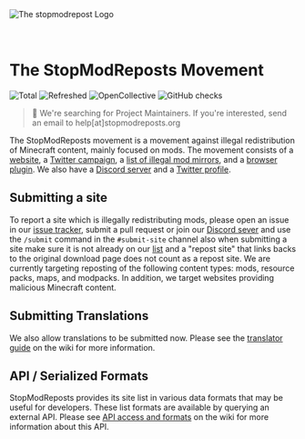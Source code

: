 
<img src="https://i.imgur.com/m6A4RYm.png" alt="The stopmodrepost Logo" >
<br>
<br>
<br>

# The StopModReposts Movement


![Total](https://img.shields.io/endpoint?url=https%3A%2F%2Fapi.stopmodreposts.org%2Fstats%2Ftotal.json)
![Refreshed](https://img.shields.io/endpoint?url=https%3A%2F%2Fapi.stopmodreposts.org%2Fstats%2Frefreshed.json)
![OpenCollective](https://opencollective.com/stopmodreposts/tiers/badge.svg)
![GitHub checks](https://badgen.net/github/checks/StopModReposts/Illegal-Mod-Sites)

> 👋 We're searching for Project Maintainers. If you're interested, send an email to help[at]stopmodreposts.org

The StopModReposts movement is a movement against illegal redistribution of Minecraft content, mainly focused on mods. The movement consists of a [website](http://stopmodreposts.org/), a [Twitter campaign](https://twitter.com/search?q=%23StopModReposts&src=savs), a [list of illegal mod mirrors](http://git.io/jaBI), and a [browser plugin](https://stopmodreposts.org/extension). We also have a [Discord server](https://discord.gg/zg4tt2M) and a [Twitter profile](https://twitter.com/StopModReposts).

## Submitting a site
To report a site which is illegally redistributing mods, please open an issue in our [issue tracker](http://git.io/jaB7), submit a pull request or join our [Discord sever](https://discord.gg/zg4tt2M) and use the `/submit` command in the `#submit-site` channel also when submitting a site make sure it is not already on our [list](https://stopmodreposts.org/sites) and a "repost site" that links backs to the original download page does not count as a repost site. We are currently targeting reposting of the following content types: mods, resource packs, maps, and modpacks. In addition, we target websites providing malicious Minecraft content.


## Submitting Translations

We also allow translations to be submitted now. Please see the [translator guide](https://github.com/StopModReposts/Illegal-Mod-Sites/wiki/Translator-guide) on the wiki for more information.

## API / Serialized Formats

StopModReposts provides its site list in various data formats that may be useful for developers. These list formats are available by querying an external API. Please see [API access and formats](https://github.com/StopModReposts/Illegal-Mod-Sites/wiki/API-access-and-formats) on the wiki for more information about this API.


